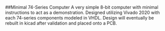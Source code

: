 ##Minimal 74-Series Computer
A very simple 8-bit computer with minimal instructions to act as a demonstration. 
Designed utilizing Vivado 2020 with each 74-series components modeled in VHDL. 
Design will eventually be rebuilt in kicad after validation and placed onto a PCB. 
